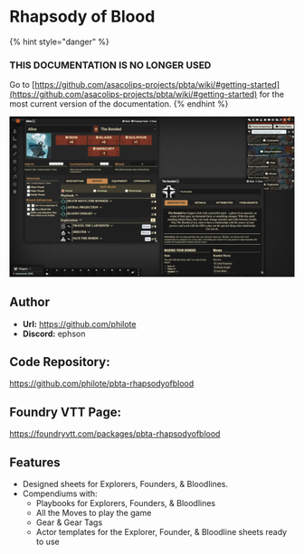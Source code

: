 # Rhapsody of Blood

{% hint style="danger" %}
### THIS DOCUMENTATION IS NO LONGER USED

Go to [https://github.com/asacolips-projects/pbta/wiki/#getting-started](https://github.com/asacolips-projects/pbta/wiki/#getting-started) for the most current version of the documentation.
{% endhint %}

![screenshot](https://raw.githubusercontent.com/philote/pbta-rhapsodyofblood/main/assets/screenshot.webp)

## Author

* **Url:** https://github.com/philote
* **Discord:** ephson

## Code Repository:

https://github.com/philote/pbta-rhapsodyofblood

## Foundry VTT Page:

https://foundryvtt.com/packages/pbta-rhapsodyofblood

## Features

* Designed sheets for Explorers, Founders, & Bloodlines.
* Compendiums with:
  * Playbooks for Explorers, Founders, & Bloodlines
  * All the Moves to play the game
  * Gear & Gear Tags
  * Actor templates for the Explorer, Founder, & Bloodline sheets ready to use
